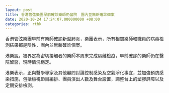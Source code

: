 ```yaml
---
layout: post
title: 香港管弦樂團早前確診樂師仍留院　團內並無新確診個案
date: 2020-10-24 17:24:07.000000000 +08:00
categories: rthk
---
```


香港管弦樂團早前有樂師確診新型肺炎，樂團表示，所有相關樂師和職員的病毒檢測結果都是陰性，團內並無新確診個案。

港樂說，被界定為密切接觸者的樂師本周末完成隔離檢疫，早前確診的樂師仍在醫院留醫，現時情況穩定。

港樂表示，正與醫學專家及其他顧問討論控制感染及空氣淨化事宜，並加強預防感染措施，包括檢視節目編排、團員演出人數及舞台設置，調整台上的塑膠屏障以及定期安排檢測。
